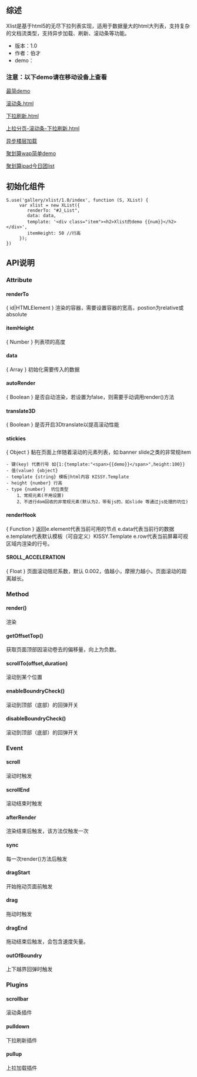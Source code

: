 ## 综述

Xlist是基于html5的无尽下拉列表实现，适用于数据量大的html大列表，支持复杂的文档流类型，支持异步加载、刷新、滚动条等功能。

* 版本：1.0
* 作者：伯才
* demo：
### 注意：以下demo请在移动设备上查看

[最简demo](../demo/default.html)

[滚动条.html](../demo/scrollbar.html)

[下拉刷新.html](../demo/pulldownrefresh.html)

[上拉分页-滚动条-下拉刷新.html](../demo/pagination.html)

[异步楼层加载](../demo/async-floor.html)

[聚划算wap简单demo](../demo/jhs.html)

[聚划算ipad今日团list](http://ju.taobao.com/pad/normal.htm)

## 初始化组件
		
    S.use('gallery/xlist/1.0/index', function (S, XList) {
         var xlist = new XList({
         	renderTo: "#J_List",
	        data: data,
	        template: '<div class="item"><h2>Xlist的demo {{num}}</h2></div>',
	        itemHeight: 50 //行高
         });
    })
	

## API说明

### Attribute

#### renderTo  

{ id|HTMLElement } 渲染的容器，需要设置容器的宽高，postion为relative或absolute

#### itemHeight

{ Number } 列表项的高度

#### data

{ Array } 初始化需要传入的数据

#### autoRender

{ Boolean } 是否自动渲染，若设置为false，则需要手动调用render()方法

#### translate3D

{ Boolean } 是否开启3Dtranslate以提高滚动性能

#### stickies

{ Object } 黏在页面上伴随着滚动的元素列表，如:banner slide之类的非常规item

	- 键(key) 代表行号 如{1:{template:"<span>{{demo}}</span>",height:100}}
	- 值(value) {object}  
	- template {string} 模板|html内容 KISSY.Template
	- height {number} 行高
	- type {number}  坑位类型
		1、常规元素(不用设置)
		2、不进行dom回收的非常规元素(默认为2，带有js的，如slide 等通过js处理的坑位)



#### renderHook

{ Function } 返回e.element代表当前可用的节点   e.data代表当前行的数据  e.template代表默认模板（可自定义）KISSY.Template e.row代表当前屏幕可视区域内渲染的行号。


#### SROLL_ACCELERATION

{ Float } 页面滚动阻尼系数，默认 0.002，值越小，摩擦力越小，页面滚动的距离越长。


### Method

#### render()

渲染

#### getOffsetTop()

获取页面顶部因滚动卷去的偏移量，向上为负数。

#### scrollTo(offset,duration)

滚动到某个位置

#### enableBoundryCheck()

滚动到顶部（底部）的回弹开关 

#### disableBoundryCheck()

滚动到顶部（底部）的回弹开关 


### Event

#### scroll

滚动时触发

#### scrollEnd

滚动结束时触发

#### afterRender

渲染结束后触发，该方法仅触发一次

#### sync

每一次render()方法后触发

#### dragStart

开始拖动页面前触发

#### drag

拖动时触发

#### dragEnd

拖动结束后触发，会包含速度矢量。

#### outOfBoundry

上下越界回弹时触发



### Plugins

#### scrollbar

滚动条插件

#### pulldown

下拉刷新插件

#### pullup

上拉加载插件























